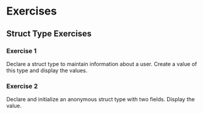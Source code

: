 # Exercises

## Struct Type Exercises

### Exercise 1
Declare a struct type to maintain information about a user. Create a value of this type and display the values.

### Exercise 2
Declare and initialize an anonymous struct type with two fields. Display the value.

